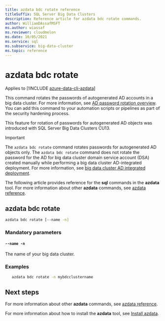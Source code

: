 ```yaml
---
title: azdata bdc rotate reference
titleSuffix: SQL Server Big Data Clusters
description: Reference article for azdata bdc rotate commands.
author: WilliamDAssafMSFT
ms.author: wiassaf
ms.reviewer: cloudmelon
ms.date: 10/05/2021
ms.service: sql
ms.subservice: big-data-cluster
ms.topic: reference
---
```


# azdata bdc rotate

Applies to [!INCLUDE [azure-data-cli-azdata](../../includes/azure-data-cli-azdata.md)]

This command rotates the passwords of autogenerated AD accounts in a big data cluster. For more information, see [AD password rotation overview](../../big-data-cluster/active-directory-password-rotation.md). You can add this command to your automation scripts or pipelines as part of the security hardening process.

This feature for rotation of passwords for autogenerated AD objects was introduced with SQL Server Big Data Clusters CU13. 

> [!IMPORTANT]
> The `azdata bdc rotate` command rotates passwords for autogenerated AD objects only. The `azdata bdc rotate` command does not rotate the password for the AD for big data cluster domain service account (DSA) created manually while performing a big data cluster AD-integrated deployment. For more information, see [big data cluster AD integrated deployment](../../big-data-cluster/active-directory-prerequisites.md).

The following article provides reference for the **sql** commands in the **azdata** tool. For more information about other **azdata** commands, see [azdata reference](reference-azdata.md).

## azdata bdc rotate 

```bash
azdata bdc rotate [--name -n] 
```

### Mandatory parameters

#### `--name -n` 
The name of your big data cluster.

### Examples

```bash
   azdata bdc rotate -n mybdcclustername
```

## Next steps

For more information about other **azdata** commands, see [azdata reference](reference-azdata.md). 

For more information about how to install the **azdata** tool, see [Install azdata](..\install\deploy-install-azdata.md).
